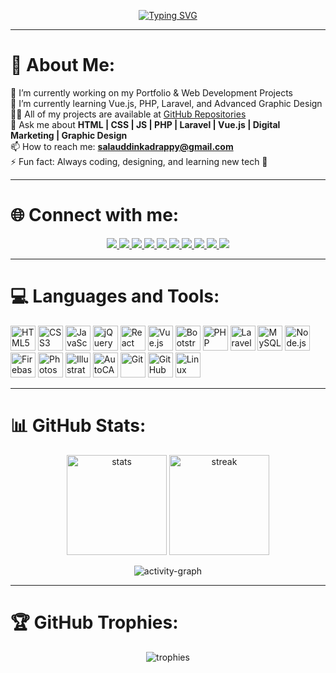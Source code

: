 <!-- Profile Typing Banner -->
<p align="center">
  <a href="https://salahuddingfx.blogspot.com">
    <img src="https://readme-typing-svg.herokuapp.com?font=Fira+Code&pause=1000&color=36BCF7&center=true&vCenter=true&width=600&lines=Hi+👋,+I'm+Salah+Uddin+Kader;Full-Stack+Web+Developer+%26+Designer;Passionate+about+Coding+%26+Design;From+Cox's+Bazar,+Bangladesh" alt="Typing SVG" />
  </a>
</p>

---

# 💫 About Me:
🔭 I’m currently working on my Portfolio & Web Development Projects  
🌱 I’m currently learning Vue.js, PHP, Laravel, and Advanced Graphic Design  
👨‍💻 All of my projects are available at [GitHub Repositories](https://github.com/salahuddingfx?tab=repositories)  
💬 Ask me about **HTML | CSS | JS | PHP | Laravel | Vue.js | Digital Marketing | Graphic Design**  
📫 How to reach me: **salauddinkadrappy@gmail.com**  
⚡ Fun fact: Always coding, designing, and learning new tech 🚀  

---

# 🌐 Connect with me:
<p align="center">
  <a href="https://github.com/salahuddingfx" target="_blank">
    <img src="https://img.shields.io/badge/GitHub-171515?style=for-the-badge&logo=github&logoColor=white"/>
  </a>
  <a href="https://behance.net/salahuddingfx" target="_blank">
    <img src="https://img.shields.io/badge/Behance-1769FF?style=for-the-badge&logo=behance&logoColor=white"/>
  </a>
  <a href="https://dribbble.com/salahuddingfx" target="_blank">
    <img src="https://img.shields.io/badge/Dribbble-EA4C89?style=for-the-badge&logo=dribbble&logoColor=white"/>
  </a>
  <a href="https://www.linkedin.com/in/salahuddingfx" target="_blank">
    <img src="https://img.shields.io/badge/LinkedIn-0A66C2?style=for-the-badge&logo=linkedin&logoColor=white"/>
  </a>
  <a href="https://x.com/salahuddingfx" target="_blank">
    <img src="https://img.shields.io/badge/Twitter-000000?style=for-the-badge&logo=x&logoColor=white"/>
  </a>
  <a href="https://www.facebook.com/salahuddingfx" target="_blank">
    <img src="https://img.shields.io/badge/Facebook-1877F2?style=for-the-badge&logo=facebook&logoColor=white"/>
  </a>
  <a href="https://www.instagram.com/salahuddingfx" target="_blank">
    <img src="https://img.shields.io/badge/Instagram-E4405F?style=for-the-badge&logo=instagram&logoColor=white"/>
  </a>
  <a href="https://t.me/salahuddingfx" target="_blank">
    <img src="https://img.shields.io/badge/Telegram-26A5E4?style=for-the-badge&logo=telegram&logoColor=white"/>
  </a>
  <a href="https://wa.me/8801851075537" target="_blank">
    <img src="https://img.shields.io/badge/WhatsApp-25D366?style=for-the-badge&logo=whatsapp&logoColor=white"/>
  </a>
  <a href="https://salahuddin37bd.blogspot.com" target="_blank">
    <img src="https://img.shields.io/badge/Portfolio-FF5722?style=for-the-badge&logo=google-chrome&logoColor=white"/>
  </a>
</p>

---

# 💻 Languages and Tools:
<p align="left">
  <!-- Frontend -->
  <img src="https://cdn.jsdelivr.net/gh/devicons/devicon/icons/html5/html5-original.svg" alt="HTML5" width="40px"/>
  <img src="https://cdn.jsdelivr.net/gh/devicons/devicon/icons/css3/css3-original.svg" alt="CSS3" width="40px"/>
  <img src="https://cdn.jsdelivr.net/gh/devicons/devicon/icons/javascript/javascript-original.svg" alt="JavaScript" width="40px"/>
  <img src="https://cdn.jsdelivr.net/gh/devicons/devicon/icons/jquery/jquery-original.svg" alt="jQuery" width="40px"/>
  <img src="https://cdn.jsdelivr.net/gh/devicons/devicon/icons/react/react-original.svg" alt="React" width="40px"/>
  <img src="https://cdn.jsdelivr.net/gh/devicons/devicon/icons/vuejs/vuejs-original.svg" alt="Vue.js" width="40px"/>
  <img src="https://cdn.jsdelivr.net/gh/devicons/devicon/icons/bootstrap/bootstrap-original.svg" alt="Bootstrap" width="40px"/>
  
  <!-- Backend -->
  <img src="https://cdn.jsdelivr.net/gh/devicons/devicon/icons/php/php-original.svg" alt="PHP" width="40px"/>
  <img src="https://cdn.jsdelivr.net/gh/devicons/devicon/icons/laravel/laravel-plain.svg" alt="Laravel" width="40px"/>
  <img src="https://cdn.jsdelivr.net/gh/devicons/devicon/icons/mysql/mysql-original.svg" alt="MySQL" width="40px"/>
  <img src="https://cdn.jsdelivr.net/gh/devicons/devicon/icons/nodejs/nodejs-original.svg" alt="Node.js" width="40px"/>
  <img src="https://cdn.jsdelivr.net/gh/devicons/devicon/icons/firebase/firebase-plain.svg" alt="Firebase" width="40px"/>

  <!-- Design -->
  <img src="https://cdn.jsdelivr.net/gh/devicons/devicon/icons/photoshop/photoshop-line.svg" alt="Photoshop" width="40px"/>
  <img src="https://cdn.jsdelivr.net/gh/devicons/devicon/icons/illustrator/illustrator-line.svg" alt="Illustrator" width="40px"/>
   <img alt="AutoCAD" width="40px" src="https://img.icons8.com/color/48/autocad.png"/>

  <!-- Tools -->
  <img src="https://cdn.jsdelivr.net/gh/devicons/devicon/icons/git/git-original.svg" alt="Git" width="40px"/>
  <img src="https://cdn.jsdelivr.net/gh/devicons/devicon/icons/github/github-original.svg" alt="GitHub" width="40px"/>
  <img src="https://cdn.jsdelivr.net/gh/devicons/devicon/icons/linux/linux-original.svg" alt="Linux" width="40px"/>
</p>

---

# 📊 GitHub Stats:
<p align="center">
  <img src="https://github-readme-stats.vercel.app/api?username=salahuddingfx&show_icons=true&theme=tokyonight" alt="stats" height="160px"/>
  <img src="https://github-readme-streak-stats.herokuapp.com/?user=salahuddingfx&theme=tokyonight" alt="streak" height="160px"/>
</p>

<p align="center">
  <img src="https://github-readme-activity-graph.vercel.app/graph?username=salahuddingfx&theme=tokyo-night" alt="activity-graph"/>
</p>

---

# 🏆 GitHub Trophies:
<p align="center">
  <img src="https://github-profile-trophy.vercel.app/?username=salahuddingfx&theme=onedark&row=1&column=6" alt="trophies"/>
</p>
